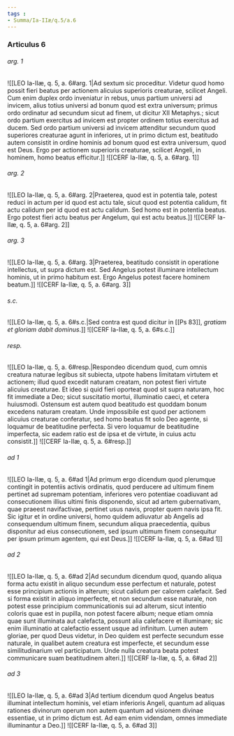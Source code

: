 ```yaml
---
tags : 
- Summa/Ia-IIæ/q.5/a.6
---
```


### Articulus 6

###### arg. 1
![[LEO Ia-IIæ, q. 5, a. 6#arg. 1|Ad sextum sic proceditur. Videtur quod homo possit fieri beatus per actionem alicuius superioris creaturae, scilicet Angeli. Cum enim duplex ordo inveniatur in rebus, unus partium universi ad invicem, alius totius universi ad bonum quod est extra universum; primus ordo ordinatur ad secundum sicut ad finem, ut dicitur XII Metaphys.; sicut ordo partium exercitus ad invicem est propter ordinem totius exercitus ad ducem. Sed ordo partium universi ad invicem attenditur secundum quod superiores creaturae agunt in inferiores, ut in primo dictum est, beatitudo autem consistit in ordine hominis ad bonum quod est extra universum, quod est Deus. Ergo per actionem superioris creaturae, scilicet Angeli, in hominem, homo beatus efficitur.]]
![[CERF Ia-IIæ, q. 5, a. 6#arg. 1]]

###### arg. 2
![[LEO Ia-IIæ, q. 5, a. 6#arg. 2|Praeterea, quod est in potentia tale, potest reduci in actum per id quod est actu tale, sicut quod est potentia calidum, fit actu calidum per id quod est actu calidum. Sed homo est in potentia beatus. Ergo potest fieri actu beatus per Angelum, qui est actu beatus.]]
![[CERF Ia-IIæ, q. 5, a. 6#arg. 2]]

###### arg. 3
![[LEO Ia-IIæ, q. 5, a. 6#arg. 3|Praeterea, beatitudo consistit in operatione intellectus, ut supra dictum est. Sed Angelus potest illuminare intellectum hominis, ut in primo habitum est. Ergo Angelus potest facere hominem beatum.]]
![[CERF Ia-IIæ, q. 5, a. 6#arg. 3]]

###### s.c.
![[LEO Ia-IIæ, q. 5, a. 6#s.c.|Sed contra est quod dicitur in [[Ps 83]], *gratiam et gloriam dabit dominus*.]]
![[CERF Ia-IIæ, q. 5, a. 6#s.c.]]

###### resp.
![[LEO Ia-IIæ, q. 5, a. 6#resp.|Respondeo dicendum quod, cum omnis creatura naturae legibus sit subiecta, utpote habens limitatam virtutem et actionem; illud quod excedit naturam creatam, non potest fieri virtute alicuius creaturae. Et ideo si quid fieri oporteat quod sit supra naturam, hoc fit immediate a Deo; sicut suscitatio mortui, illuminatio caeci, et cetera huiusmodi. Ostensum est autem quod beatitudo est quoddam bonum excedens naturam creatam. Unde impossibile est quod per actionem alicuius creaturae conferatur, sed homo beatus fit solo Deo agente, si loquamur de beatitudine perfecta. Si vero loquamur de beatitudine imperfecta, sic eadem ratio est de ipsa et de virtute, in cuius actu consistit.]]
![[CERF Ia-IIæ, q. 5, a. 6#resp.]]

###### ad 1
![[LEO Ia-IIæ, q. 5, a. 6#ad 1|Ad primum ergo dicendum quod plerumque contingit in potentiis activis ordinatis, quod perducere ad ultimum finem pertinet ad supremam potentiam, inferiores vero potentiae coadiuvant ad consecutionem illius ultimi finis disponendo, sicut ad artem gubernativam, quae praeest navifactivae, pertinet usus navis, propter quem navis ipsa fit. Sic igitur et in ordine universi, homo quidem adiuvatur ab Angelis ad consequendum ultimum finem, secundum aliqua praecedentia, quibus disponitur ad eius consecutionem, sed ipsum ultimum finem consequitur per ipsum primum agentem, qui est Deus.]]
![[CERF Ia-IIæ, q. 5, a. 6#ad 1]]

###### ad 2
![[LEO Ia-IIæ, q. 5, a. 6#ad 2|Ad secundum dicendum quod, quando aliqua forma actu existit in aliquo secundum esse perfectum et naturale, potest esse principium actionis in alterum; sicut calidum per calorem calefacit. Sed si forma existit in aliquo imperfecte, et non secundum esse naturale, non potest esse principium communicationis sui ad alterum, sicut intentio coloris quae est in pupilla, non potest facere album; neque etiam omnia quae sunt illuminata aut calefacta, possunt alia calefacere et illuminare; sic enim illuminatio at calefactio essent usque ad infinitum. Lumen autem gloriae, per quod Deus videtur, in Deo quidem est perfecte secundum esse naturale, in qualibet autem creatura est imperfecte, et secundum esse similitudinarium vel participatum. Unde nulla creatura beata potest communicare suam beatitudinem alteri.]]
![[CERF Ia-IIæ, q. 5, a. 6#ad 2]]

###### ad 3
![[LEO Ia-IIæ, q. 5, a. 6#ad 3|Ad tertium dicendum quod Angelus beatus illuminat intellectum hominis, vel etiam inferioris Angeli, quantum ad aliquas rationes divinorum operum non autem quantum ad visionem divinae essentiae, ut in primo dictum est. Ad eam enim videndam, omnes immediate illuminantur a Deo.]]
![[CERF Ia-IIæ, q. 5, a. 6#ad 3]]

